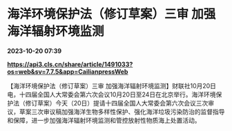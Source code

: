 # 海洋环境保护法（修订草案）三审 加强海洋辐射环境监测

**2023-10-20 07:39**

**https://api3.cls.cn/share/article/1491033?os=web&sv=7.7.5&app=CailianpressWeb**

【海洋环境保护法（修订草案）三审 加强海洋辐射环境监测】财联社10月20日电，十四届全国人大常委会第六次会议10月20日至24日在北京举行。海洋环境保护法（修订草案）今天（20日）提请十四届全国人大常委会第六次会议三次审议，草案三次审议稿加强海洋生物多样性保护、强化海洋垃圾污染防治的监督指导和保障，进一步加强海洋辐射环境监测和管控放射性物质海上处置活动。